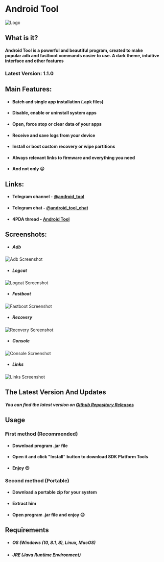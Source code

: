 # Android Tool

![Logo](https://i.imgur.com/39WxvOV.png)

## What is it?

#### Android Tool is a powerful and beautiful program, created to make popular adb and fastboot commands easier to use. A dark theme, intuitive interface and other features
### Latest Version: **1.1.0**
## Main Features:
* #### Batch and single app installation (.apk files)
* #### Disable, enable or uninstall system apps
* #### Open, force stop or clear data of your apps
* #### Receive and save logs from your device
* #### Install or boot custom recovery or wipe partitions
* #### Always relevant links to firmware and everything you need
* #### And not only 😉

## Links:
* #### Telegram channel - [@android_tooI](https://t.me/android_tooI)
* #### Telegram chat - [@android_tooI_chat](https://t.me/android_tooI_chat)
* #### 4PDA thread - [Android Tool](https://4pda.ru/forum/index.php?showtopic=1000362)

## Screenshots:
* ##### Adb 
![Adb Screenshot](https://i.imgur.com/zwdtIX3.png)
* ##### Logcat
![Logcat Screenshot](https://i.imgur.com/lwLcS2Z.png)
* ##### Fastboot 
![Fastboot Screenshot](https://i.imgur.com/yX5PzHs.png)
* ##### Recovery
![Recovery Screenshot](https://i.imgur.com/1dulPXb.png)
* ##### Console
![Console Screenshot](https://i.imgur.com/ukc21M6.png)
* ##### Links
![Links Screenshot](https://i.imgur.com/EmmYFbv.png)

## The Latest Version And Updates
##### You can find the latest version on [Github Repository Releases](https://github.com/fast-geek/Android-Tool/releases)

## Usage
### First method (Recommended)
* #### Download program .jar file
* #### Open it and click "Install" button to download SDK Platform Tools
* #### Enjoy 😉
### Second method (Portable)
* #### Download a portable zip for your system
* #### Extract him
* #### Open program .jar file and enjoy 😉 

## Requirements

* ##### OS (Windows (10, 8.1, 8), Linux, MacOS)
* ##### JRE (Java Runtime Environment)

